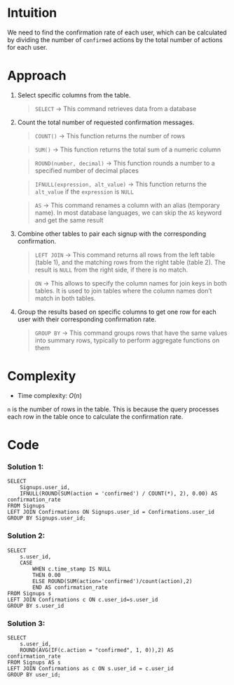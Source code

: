 # Intuition
<!-- Describe your first thoughts on how to solve this problem. -->
We need to find the confirmation rate of each user, which can be calculated by dividing the number of `confirmed` actions by the total number of actions for each user. 

# Approach
<!-- Describe your approach to solving the problem. -->
1. Select specific columns from the table.

    > `SELECT` → This command retrieves data from a database

2. Count the total number of requested confirmation messages.

    > `COUNT()` → This function returns the number of rows

    > `SUM()` → This function returns the total sum of a numeric column

    > `ROUND(number, decimal)` → This function rounds a number to a specified number of decimal places

    > `IFNULL(expression, alt_value)` → This function returns the `alt_value` if the `expression` is `NULL`

    > `AS` → This command renames a column with an alias (temporary name). In most database languages, we can skip the `AS` keyword and get the same result

3. Combine other tables to pair each signup with the corresponding confirmation.

    > `LEFT JOIN` → This command returns all rows from the left table (table 1), and the matching rows from the right table (table 2). The result is `NULL` from the right side, if there is no match.

    > `ON` → This allows to specify the column names for join keys in both tables. It is used to join tables where the column names don’t match in both tables.

4. Group the results based on specific columns to get one row for each user with their corresponding confirmation rate.

    > `GROUP BY` → This command groups rows that have the same values into summary rows, typically to perform aggregate functions on them

# Complexity
- Time complexity: $O(n)$
<!-- Add your time complexity here, e.g. $$O(n)$$ -->
`n` is the number of rows in the table. This is because the query processes each row in the table once to calculate the confirmation rate.

# Code
### Solution 1:
```
SELECT 
    Signups.user_id, 
    IFNULL(ROUND(SUM(action = 'confirmed') / COUNT(*), 2), 0.00) AS confirmation_rate
FROM Signups
LEFT JOIN Confirmations ON Signups.user_id = Confirmations.user_id
GROUP BY Signups.user_id;
```

### Solution 2:
```
SELECT 
    s.user_id,
    CASE 
        WHEN c.time_stamp IS NULL 
        THEN 0.00 
        ELSE ROUND(SUM(action='confirmed')/count(action),2) 
        END AS confirmation_rate
FROM Signups s
LEFT JOIN Confirmations c ON c.user_id=s.user_id
GROUP BY s.user_id
```

### Solution 3:
```
SELECT 
    s.user_id, 
    ROUND(AVG(IF(c.action = "confirmed", 1, 0)),2) AS confirmation_rate 
FROM Signups AS s
LEFT JOIN Confirmations as c ON s.user_id = c.user_id 
GROUP BY user_id;
```
